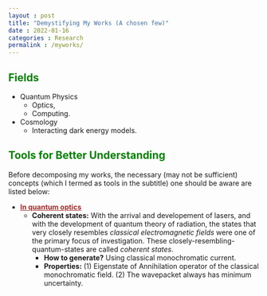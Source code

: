 ```yaml
---
layout : post
title: "Demystifying My Works (A chosen few)"
date : 2022-01-16
categories : Research
permalink : /myworks/
---
```


## <span style="color:green"> **Fields** </span>
- Quantum Physics
    - Optics,
    - Computing.
- Cosmology
    - Interacting dark energy models.

## <span style="color:green"> **Tools for Better Understanding** </span>
Before decomposing my works, the necessary (may not be sufficient) concepts (which I termed as tools in the subtitle) one should be aware are listed below:
-  <span style="color:brown"> **<u> In quantum optics </u>** </span>
    - **Coherent states:** With the arrival and developement of lasers, and with the development of quantum theory of radiation, the states that very closely resembles *classical electromagnetic fields* were one of the primary focus of investigation. These closely-resembling-quantum-states are called *coherent states*.
        - **How to generate?** Using classical monochromatic current.
        - **Properties:** 
                (1) Eigenstate of Annihilation operator of the classical monochromatic field.
                (2) The wavepacket always has minimum uncertainty.